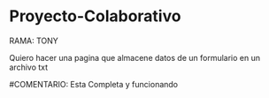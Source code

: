 # Proyecto-Colaborativo
RAMA: TONY

Quiero hacer una pagina que almacene datos de un formulario en un archivo txt

#COMENTARIO: Esta Completa y funcionando
